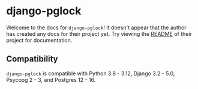 # django-pglock

Welcome to the docs for `django-pglock`! It doesn't appear that the author has created any docs for their project yet. Try viewing the [README](https://github.com/Opus10/django-pglock) of their project for documentation.

## Compatibility

`django-pglock` is compatible with Python 3.8 - 3.12, Django 3.2 - 5.0, Psycopg 2 - 3, and Postgres 12 - 16.
